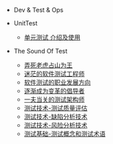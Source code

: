 - Dev & Test & Ops



 - UnitTest

    - [单元测试 介绍及使用](mkdFiles/UnitTesting.md)

 - The Sound Of Test

   - [弄死老虎占山为王](books/大话测试.md)
   - [迷茫的软件测试工程师](books/软件测试的职业发展方向-迷茫的软件测试工程师.md)
   - [软件测试的职业发展方向](books/软件测试的职业发展方向-概述.md)
   - [逐渐成为变革的倡导者](books/逐渐成为变革的倡导者-概述.md)
   - [一夫当关的测试架构师](books/一夫当关的软件测试架构师.md)
   - [测试技术-测试质量评估](books/测试质量评估.md)
   - [测试技术-缺陷分析技术](books/缺陷分析技术-概述.md)
   - [测试技术-风险分析技术](books/风险分析技术-概述.md)
   - [测试基础-测试概念和测试术语](books/主页-测试概念和名词解释.md)
